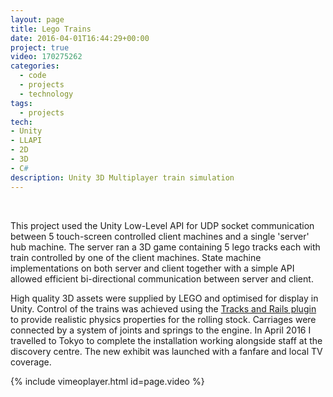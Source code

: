 ```yaml
---
layout: page
title: Lego Trains
date: 2016-04-01T16:44:29+00:00
project: true
video: 170275262
categories:
  - code
  - projects
  - technology
tags:
  - projects
tech:
- Unity
- LLAPI
- 2D
- 3D
- C#
description: Unity 3D Multiplayer train simulation
---
```


<div class="img_row">
	<img class="col three" src="{{ site.baseurl }}/images/heroes/lego.jpg" alt="" title="Lego Discovery Centre"/>
</div>
<br/>

This project used the Unity Low-Level API for UDP socket communication between 5 touch-screen controlled client machines and a single 'server' hub machine. The server ran a 3D game containing 5 lego tracks each with train controlled by one of the client machines. State machine implementations on both server and client together with a simple API allowed efficient bi-directional communication between server and client.

High quality 3D assets were supplied by LEGO and optimised for display in Unity. Control of the trains was achieved using the [Tracks and Rails plugin](http://zenfulcrum.com/) to provide realistic physics properties for the rolling stock. Carriages were connected by a system of joints and springs to the engine. In April 2016 I travelled to Tokyo to complete the installation working alongside staff at the discovery centre. The new exhibit was launched with a fanfare and local TV coverage. 


{% include vimeoplayer.html id=page.video %}